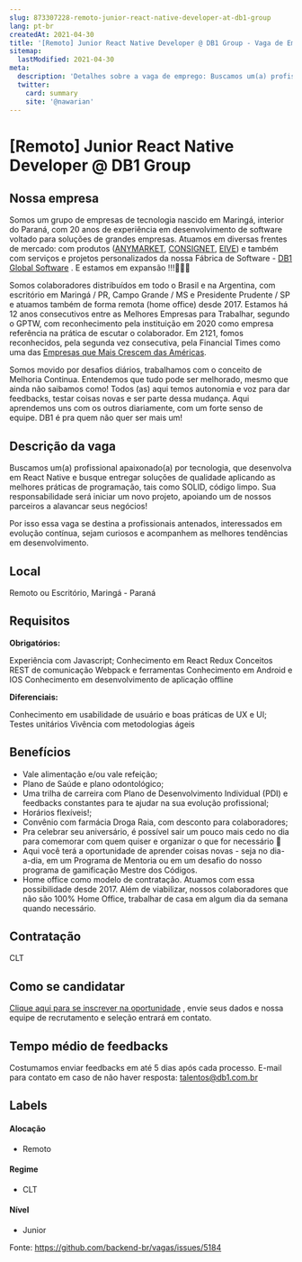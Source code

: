```yaml
---
slug: 873307228-remoto-junior-react-native-developer-at-db1-group
lang: pt-br
createdAt: 2021-04-30
title: '[Remoto] Junior React Native Developer @ DB1 Group - Vaga de Emprego'
sitemap:
  lastModified: 2021-04-30
meta:
  description: 'Detalhes sobre a vaga de emprego: Buscamos um(a) profissional apaixonado(a) por tecnologia, que desenvolva em React Native e busque entregar soluções de qualidade aplicando as melhores práticas de programação, tais como SOLID, código limpo. Sua responsabilidade será iniciar um novo projeto, apoiando um de nossos parceiros a alavancar seus negócios! Por isso essa vaga se destina a profissionais antenados, interessados em evolução contínua, sejam curiosos e acompanhem as melhores tendências em desenvolvimento.'
  twitter:
    card: summary
    site: '@nawarian'
---
```


# [Remoto] Junior React Native Developer @ DB1 Group

## Nossa empresa

Somos um grupo de empresas de tecnologia nascido em Maringá, interior do Paraná, com 20 anos de experiência em desenvolvimento de software voltado para soluções de grandes empresas. Atuamos em diversas frentes de mercado: com produtos ([ANYMARKET](https://anymarket.com.br/), [CONSIGNET](https://www.consignet.com.br/), [EIVE](https://eive.com.br/)) e também com serviços e projetos personalizados da nossa Fábrica de Software - [DB1 Global Software](https://www.db1.com.br/) . E estamos em expansão !!!🚀🚀🚀

Somos colaboradores distribuídos em todo o Brasil e na Argentina, com escritório em Maringá / PR, Campo Grande / MS e Presidente Prudente / SP e atuamos também de forma remota (home office) desde 2017. Estamos há 12 anos consecutivos entre as Melhores Empresas para Trabalhar, segundo o GPTW, com reconhecimento pela instituição em 2020 como empresa referência na prática de escutar o colaborador. Em 2121, fomos reconhecidos, pela segunda vez consecutiva, pela Financial Times como uma das [Empresas que Mais Crescem das Américas](https://www.ft.com/content/ac773779-98ba-442d-a1f2-a14f1a67ddfe). 

Somos movido por desafios diários, trabalhamos com o conceito de Melhoria Continua. Entendemos que tudo pode ser melhorado, mesmo que ainda não saibamos como! Todos (as) aqui temos autonomia e voz para dar feedbacks, testar coisas novas e ser parte dessa mudança. Aqui aprendemos uns com os outros diariamente, com um forte senso de equipe. DB1 é pra quem não quer ser mais um!

## Descrição da vaga

Buscamos um(a) profissional apaixonado(a) por tecnologia, que desenvolva em React Native e busque entregar soluções de qualidade aplicando as melhores práticas de programação, tais como SOLID, código limpo. Sua responsabilidade será iniciar um novo projeto, apoiando um de nossos parceiros a alavancar seus negócios!

Por isso essa vaga se destina a profissionais antenados, interessados em evolução contínua, sejam curiosos e acompanhem as melhores tendências em desenvolvimento.


## Local

Remoto ou Escritório, Maringá - Paraná

## Requisitos

**Obrigatórios:**

Experiência com Javascript;
Conhecimento em React
Redux
Conceitos REST de comunicação
Webpack e ferramentas
Conhecimento em Android e IOS
Conhecimento em desenvolvimento de aplicação offline

**Diferenciais:**

Conhecimento em usabilidade de usuário e boas práticas de UX e UI;
Testes unitários
Vivência com metodologias ágeis


## Benefícios

- Vale alimentação e/ou vale refeição;
- Plano de Saúde e plano odontológico;
- Uma trilha de carreira com Plano de Desenvolvimento Individual (PDI) e feedbacks constantes para te ajudar na sua evolução profissional;
- Horários flexíveis!;
- Convênio com farmácia Droga Raia, com desconto para colaboradores;
- Pra celebrar seu aniversário, é possível sair um pouco mais cedo no dia para comemorar com quem quiser e organizar o que for necessário 🥳
- Aqui você terá a oportunidade de aprender coisas novas - seja no dia-a-dia, em um Programa de Mentoria ou em um desafio do nosso programa de gamificação Mestre dos Códigos.
- Home office como modelo de contratação. Atuamos com essa possibilidade desde 2017. Além de viabilizar, nossos colaboradores que não são 100% Home Office, trabalhar de casa em algum dia da semana quando necessário.

## Contratação

CLT

## Como se candidatar

[Clique aqui para se inscrever na oportunidade](https://vagasdb1.recruiterbox.com/jobs/fk0uo49?source=Github) , envie seus dados e nossa equipe de recrutamento e seleção entrará em contato.

## Tempo médio de feedbacks

Costumamos enviar feedbacks em até 5 dias após cada processo.
E-mail para contato em caso de não haver resposta: talentos@db1.com.br

## Labels

#### Alocação
- Remoto

#### Regime
- CLT

#### Nível
- Junior

Fonte: https://github.com/backend-br/vagas/issues/5184